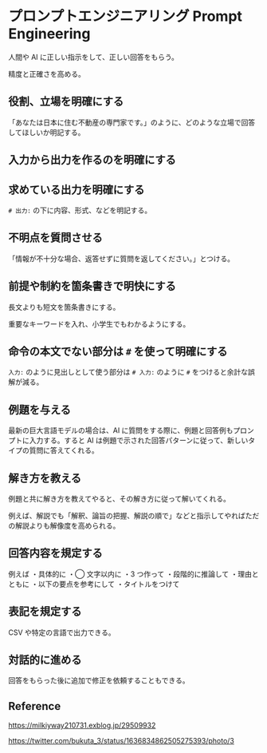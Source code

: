 # プロンプトエンジニアリング Prompt Engineering

人間や AI に正しい指示をして、正しい回答をもらう。

精度と正確さを高める。

## 役割、立場を明確にする

「あなたは日本に住む不動産の専門家です。」のように、どのような立場で回答してほしいか明記する。

## 入力から出力を作るのを明確にする

## 求めている出力を明確にする

`# 出力:` の下に内容、形式、などを明記する。

## 不明点を質問させる

「情報が不十分な場合、返答せずに質問を返してください。」とつける。

## 前提や制約を箇条書きで明快にする

長文よりも短文を箇条書きにする。

重要なキーワードを入れ、小学生でもわかるようにする。

## 命令の本文でない部分は `#` を使って明確にする

`入力:` のように見出しとして使う部分は `# 入力:` のように `#` をつけると余計な誤解が減る。

## 例題を与える

最新の巨大言語モデルの場合は、AI に質問をする際に、例題と回答例もプロンプトに入力する。すると AI は例題で示された回答パターンに従って、新しいタイプの質問に答えてくれる。

## 解き方を教える

例題と共に解き方を教えてやると、その解き方に従って解いてくれる。

例えば、解説でも「解釈、論旨の把握、解説の順で」などと指示してやればただの解説よりも解像度を高められる。

## 回答内容を規定する

例えば
・具体的に
・◯ 文字以内に
・3 つ作って
・段階的に推論して
・理由とともに
・以下の要点を参考にして
・タイトルをつけて

## 表記を規定する

CSV や特定の言語で出力できる。

## 対話的に進める

回答をもらった後に追加で修正を依頼することもできる。

## Reference

https://milkiyway210731.exblog.jp/29509932

https://twitter.com/bukuta_3/status/1636834862505275393/photo/3
